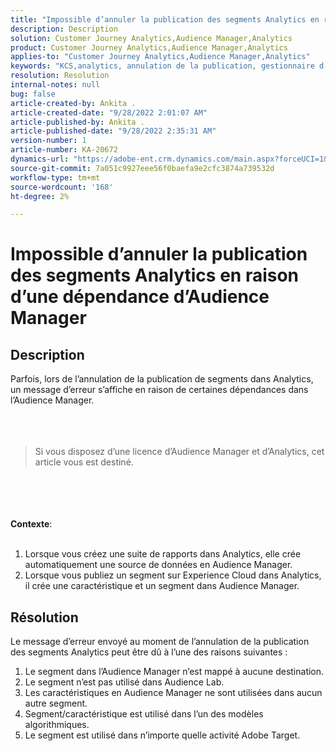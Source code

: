 ```yaml
---
title: "Impossible d’annuler la publication des segments Analytics en raison d’une dépendance d’Audience Manager"
description: Description
solution: Customer Journey Analytics,Audience Manager,Analytics
product: Customer Journey Analytics,Audience Manager,Analytics
applies-to: "Customer Journey Analytics,Audience Manager,Analytics"
keywords: "KCS,analytics, annulation de la publication, gestionnaire d’audience, segments"
resolution: Resolution
internal-notes: null
bug: false
article-created-by: Ankita .
article-created-date: "9/28/2022 2:01:07 AM"
article-published-by: Ankita .
article-published-date: "9/28/2022 2:35:31 AM"
version-number: 1
article-number: KA-20672
dynamics-url: "https://adobe-ent.crm.dynamics.com/main.aspx?forceUCI=1&pagetype=entityrecord&etn=knowledgearticle&id=1d3e7063-d13e-ed11-9db1-0022480869de"
source-git-commit: 7a051c9927eee56f0baefa9e2cfc3874a739532d
workflow-type: tm+mt
source-wordcount: '168'
ht-degree: 2%

---
```


# Impossible d’annuler la publication des segments Analytics en raison d’une dépendance d’Audience Manager

## Description

Parfois, lors de l’annulation de la publication de segments dans Analytics, un message d’erreur s’affiche en raison de certaines dépendances dans l’Audience Manager.<br><br> <br><br>

> Si vous disposez d’une licence d’Audience Manager et d’Analytics, cet article vous est destiné.

<br><br> <br><br><b>Contexte</b>:<br><br>
1. Lorsque vous créez une suite de rapports dans Analytics, elle crée automatiquement une source de données en Audience Manager.
2. Lorsque vous publiez un segment sur Experience Cloud dans Analytics, il crée une caractéristique et un segment dans Audience Manager.



## Résolution


Le message d’erreur envoyé au moment de l’annulation de la publication des segments Analytics peut être dû à l’une des raisons suivantes :

1. Le segment dans l’Audience Manager n’est mappé à aucune destination.
2. Le segment n’est pas utilisé dans Audience Lab.
3. Les caractéristiques en Audience Manager ne sont utilisées dans aucun autre segment.
4. Segment/caractéristique est utilisé dans l’un des modèles algorithmiques.
5. Le segment est utilisé dans n’importe quelle activité Adobe Target.


